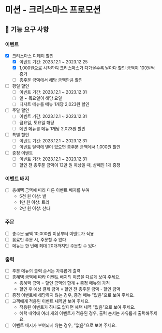 # 미션 - 크리스마스 프로모션

## 🚀 기능 요구 사항

### 이벤트
- [x] 크리스마스 디데이 할인
    - [x] 이벤트 기간: 2023.12.1 ~ 2023.12.25
    - [x] 1,000원으로 시작하여 크리스마스가 다가올수록 날마다 할인 금액이 100원씩 증가
    - [ ] 총주문 금액에서 해당 금액만큼 할인
- [ ] 평일 할인
    - [ ] 이벤트 기간: 2023.12.1 ~ 2023.12.31
    - [ ] 일 ~ 목요일이 해당 요일
    - [ ] 디저트 메뉴를 메뉴 1개당 2,023원 할인
- [ ] 주말 할인
    - [ ] 이벤트 기간: 2023.12.1 ~ 2023.12.31
    - [ ] 금요일, 토요일 해당
    - [ ] 메인 메뉴를 메뉴 1개당 2,023원 할인
- [ ] 특별 할인
    - [ ] 이벤트 기간: 2023.12.1 ~ 2023.12.31
    - [ ] 이벤트 달력에 별이 있으면 총주문 금액에서 1,000원 할인
- [ ] 증정 이벤트
    - [ ] 이벤트 기간: 2023.12.1 ~ 2023.12.31
    - [ ] 할인 전 총주문 금액이 12만 원 이상일 때, 샴페인 1개 증정

### 이벤트 배지
- [ ] 총혜택 금액에 따라 다른 이벤트 배지를 부여
    - 5천 원 이상: 별
    - 1만 원 이상: 트리
    - 2만 원 이상: 산타

### 주문
- [ ] 총주문 금액 10,000원 이상부터 이벤트가 적용
- [ ] 음료만 주문 시, 주문할 수 없다
- [ ] 메뉴는 한 번에 최대 20개까지만 주문할 수 있다

### 출력
- [ ] 주문 메뉴의 출력 순서는 자유롭게 출력
- [ ] 총혜택 금액에 따라 이벤트 배지의 이름을 다르게 보여 주세요.
    - 총혜택 금액 = 할인 금액의 합계 + 증정 메뉴의 가격
    - 할인 후 예상 결제 금액 = 할인 전 총주문 금액 - 할인 금액
- [ ] 증정 이벤트에 해당하지 않는 경우, 증정 메뉴 "없음"으로 보여 주세요.
- [ ] 고객에게 적용된 이벤트 내역만 보여 주세요.
    - 적용된 이벤트가 하나도 없다면 혜택 내역 "없음"으로 보여 주세요.
    - 혜택 내역에 여러 개의 이벤트가 적용된 경우, 출력 순서는 자유롭게 출력해주세요.
- [ ] 이벤트 배지가 부여되지 않는 경우, "없음"으로 보여 주세요.
